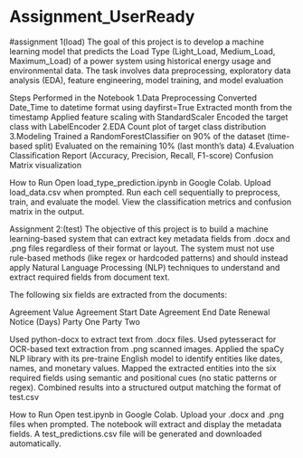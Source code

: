 # Assignment_UserReady
#assignment 1(load)
The goal of this project is to develop a machine learning model that predicts the Load Type (Light_Load, Medium_Load, Maximum_Load) of a power system using historical energy usage and environmental data. The task involves data preprocessing, exploratory data analysis (EDA), feature engineering, model training, and model evaluation

Steps Performed in the Notebook
1.Data Preprocessing
Converted Date_Time to datetime format using dayfirst=True
Extracted month from the timestamp
Applied feature scaling with StandardScaler
Encoded the target class with LabelEncoder
2.EDA
Count plot of target class distribution
3.Modeling
Trained a RandomForestClassifier on 90% of the dataset (time-based split)
Evaluated on the remaining 10% (last month’s data)
4.Evaluation
Classification Report (Accuracy, Precision, Recall, F1-score)
Confusion Matrix visualization

How to Run
Open load_type_prediction.ipynb in Google Colab.
Upload load_data.csv when prompted.
Run each cell sequentially to preprocess, train, and evaluate the model.
View the classification metrics and confusion matrix in the output.



Assignment 2:(test)
The objective of this project is to build a machine learning-based system that can extract key metadata fields from .docx and .png files regardless of their format or layout. The system must not use rule-based methods (like regex or hardcoded patterns) and should instead apply Natural Language Processing (NLP) techniques to understand and extract required fields from document text.

The following six fields are extracted from the documents:

Agreement Value
Agreement Start Date
Agreement End Date
Renewal Notice (Days)
Party One
Party Two

Used python-docx to extract text from .docx files.
Used pytesseract for OCR-based text extraction from .png scanned images.
Applied the spaCy NLP library with its pre-traine English model to identify entities like dates, names, and monetary values.
Mapped the extracted entities into the six required fields using semantic and positional cues (no static patterns or regex).
Combined results into a structured output matching the format of test.csv

How to Run
Open test.ipynb in Google Colab.
Upload your .docx and .png files when prompted.
The notebook will extract and display the metadata fields.
A test_predictions.csv file will be generated and downloaded automatically.

